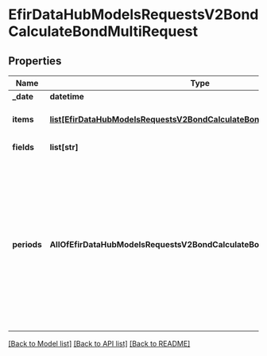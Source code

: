 # EfirDataHubModelsRequestsV2BondCalculateBondMultiRequest

## Properties
Name | Type | Description | Notes
------------ | ------------- | ------------- | -------------
**_date** | **datetime** | Дата расчёта | 
**items** | [**list[EfirDataHubModelsRequestsV2BondCalculateBondMultiRequestItem]**](EfirDataHubModelsRequestsV2BondCalculateBondMultiRequestItem.md) | Список инструментов с параметрами | 
**fields** | **list[str]** | Список требуемых полей | [optional] 
**periods** | **AllOfEfirDataHubModelsRequestsV2BondCalculateBondMultiRequestPeriods** | Определяет периоды расчёта, т.е. набор возвращаемых данных:   0 - до погашения и ближайшей оферты  1- сводные значения  2 – до погашения  3 – до погашения и всех оставшихся оферт  0 &#x3D; MaturityAndOffer  1 &#x3D; Consolidated  2 &#x3D; Maturity  3 &#x3D; MaturityAndAllOffers | [optional] 

[[Back to Model list]](../README.md#documentation-for-models) [[Back to API list]](../README.md#documentation-for-api-endpoints) [[Back to README]](../README.md)

